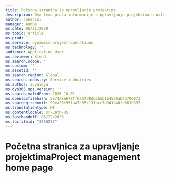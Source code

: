 ```yaml
---
title: Početna stranica za upravljanje projektima
description: Ova tema pruža informacije o upravljanju projektima u usluzi Dynamics 365 Project operations.
author: ruhercul
manager: AnnBe
ms.date: 06/21/2020
ms.topic: article
ms.prod: ''
ms.service: dynamics-project-operations
ms.technology: ''
audience: Application User
ms.reviewer: kfend
ms.search.scope: ''
ms.custom: ''
ms.assetid: ''
ms.search.region: Global
ms.search.industry: Service industries
ms.author: suvaidya
ms.dyn365.ops.version: ''
ms.search.validFrom: 2020-10-01
ms.openlocfilehash: 5e74a8e678ff676f38db66ab1b4520ab43700073
ms.sourcegitcommit: 99ea23f95faa7c85c13fbcc7a3d1b40fc661b697
ms.translationtype: HT
ms.contentlocale: sr-Latn-RS
ms.lasthandoff: 06/22/2020
ms.locfileid: "3755277"
---
```

# <a name="project-management-home-page"></a><span data-ttu-id="ba3c3-103">Početna stranica za upravljanje projektima</span><span class="sxs-lookup"><span data-stu-id="ba3c3-103">Project management home page</span></span>
